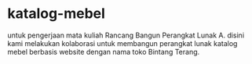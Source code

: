 # katalog-mebel
untuk pengerjaan mata kuliah Rancang Bangun Perangkat Lunak A. disini kami melakukan kolaborasi untuk membangun perangkat lunak katalog mebel berbasis website dengan nama toko Bintang Terang.
